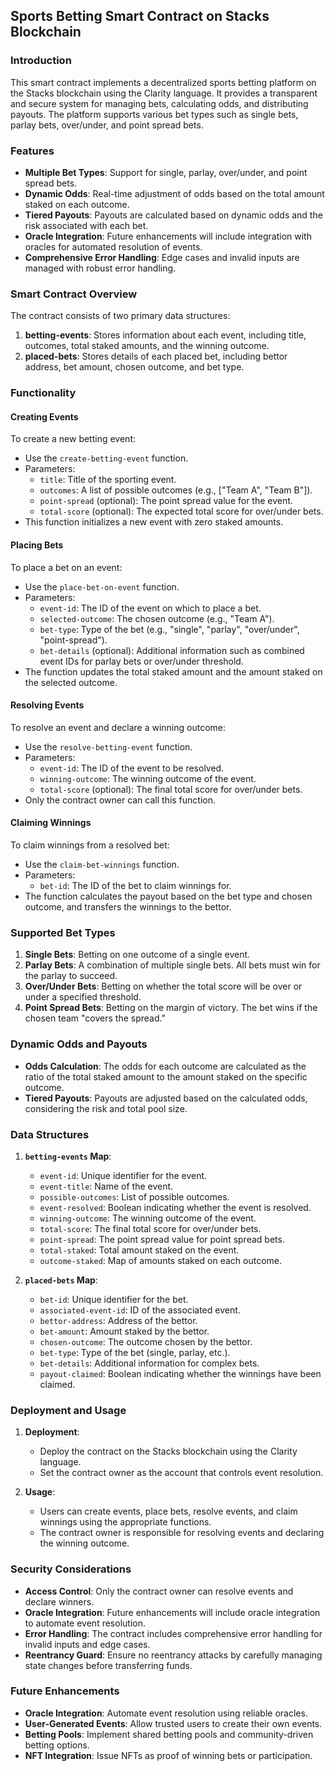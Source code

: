 ## **Sports Betting Smart Contract on Stacks Blockchain**

### **Introduction**
This smart contract implements a decentralized sports betting platform on the Stacks blockchain using the Clarity language. It provides a transparent and secure system for managing bets, calculating odds, and distributing payouts. The platform supports various bet types such as single bets, parlay bets, over/under, and point spread bets.

### **Features**
- **Multiple Bet Types**: Support for single, parlay, over/under, and point spread bets.
- **Dynamic Odds**: Real-time adjustment of odds based on the total amount staked on each outcome.
- **Tiered Payouts**: Payouts are calculated based on dynamic odds and the risk associated with each bet.
- **Oracle Integration**: Future enhancements will include integration with oracles for automated resolution of events.
- **Comprehensive Error Handling**: Edge cases and invalid inputs are managed with robust error handling.

### **Smart Contract Overview**
The contract consists of two primary data structures:
1. **betting-events**: Stores information about each event, including title, outcomes, total staked amounts, and the winning outcome.
2. **placed-bets**: Stores details of each placed bet, including bettor address, bet amount, chosen outcome, and bet type.

### **Functionality**

#### **Creating Events**
To create a new betting event:
- Use the `create-betting-event` function.
- Parameters: 
  - `title`: Title of the sporting event.
  - `outcomes`: A list of possible outcomes (e.g., ["Team A", "Team B"]).
  - `point-spread` (optional): The point spread value for the event.
  - `total-score` (optional): The expected total score for over/under bets.
- This function initializes a new event with zero staked amounts.

#### **Placing Bets**
To place a bet on an event:
- Use the `place-bet-on-event` function.
- Parameters:
  - `event-id`: The ID of the event on which to place a bet.
  - `selected-outcome`: The chosen outcome (e.g., "Team A").
  - `bet-type`: Type of the bet (e.g., "single", "parlay", "over/under", "point-spread").
  - `bet-details` (optional): Additional information such as combined event IDs for parlay bets or over/under threshold.
- The function updates the total staked amount and the amount staked on the selected outcome.

#### **Resolving Events**
To resolve an event and declare a winning outcome:
- Use the `resolve-betting-event` function.
- Parameters:
  - `event-id`: The ID of the event to be resolved.
  - `winning-outcome`: The winning outcome of the event.
  - `total-score` (optional): The final total score for over/under bets.
- Only the contract owner can call this function.

#### **Claiming Winnings**
To claim winnings from a resolved bet:
- Use the `claim-bet-winnings` function.
- Parameters:
  - `bet-id`: The ID of the bet to claim winnings for.
- The function calculates the payout based on the bet type and chosen outcome, and transfers the winnings to the bettor.

### **Supported Bet Types**
1. **Single Bets**: Betting on one outcome of a single event.
2. **Parlay Bets**: A combination of multiple single bets. All bets must win for the parlay to succeed.
3. **Over/Under Bets**: Betting on whether the total score will be over or under a specified threshold.
4. **Point Spread Bets**: Betting on the margin of victory. The bet wins if the chosen team "covers the spread."

### **Dynamic Odds and Payouts**
- **Odds Calculation**: The odds for each outcome are calculated as the ratio of the total staked amount to the amount staked on the specific outcome.
- **Tiered Payouts**: Payouts are adjusted based on the calculated odds, considering the risk and total pool size.

### **Data Structures**
1. **`betting-events` Map**:
   - `event-id`: Unique identifier for the event.
   - `event-title`: Name of the event.
   - `possible-outcomes`: List of possible outcomes.
   - `event-resolved`: Boolean indicating whether the event is resolved.
   - `winning-outcome`: The winning outcome of the event.
   - `total-score`: The final total score for over/under bets.
   - `point-spread`: The point spread value for point spread bets.
   - `total-staked`: Total amount staked on the event.
   - `outcome-staked`: Map of amounts staked on each outcome.

2. **`placed-bets` Map**:
   - `bet-id`: Unique identifier for the bet.
   - `associated-event-id`: ID of the associated event.
   - `bettor-address`: Address of the bettor.
   - `bet-amount`: Amount staked by the bettor.
   - `chosen-outcome`: The outcome chosen by the bettor.
   - `bet-type`: Type of the bet (single, parlay, etc.).
   - `bet-details`: Additional information for complex bets.
   - `payout-claimed`: Boolean indicating whether the winnings have been claimed.

### **Deployment and Usage**
1. **Deployment**:
   - Deploy the contract on the Stacks blockchain using the Clarity language.
   - Set the contract owner as the account that controls event resolution.

2. **Usage**:
   - Users can create events, place bets, resolve events, and claim winnings using the appropriate functions.
   - The contract owner is responsible for resolving events and declaring the winning outcome.

### **Security Considerations**
- **Access Control**: Only the contract owner can resolve events and declare winners.
- **Oracle Integration**: Future enhancements will include oracle integration to automate event resolution.
- **Error Handling**: The contract includes comprehensive error handling for invalid inputs and edge cases.
- **Reentrancy Guard**: Ensure no reentrancy attacks by carefully managing state changes before transferring funds.

### **Future Enhancements**
- **Oracle Integration**: Automate event resolution using reliable oracles.
- **User-Generated Events**: Allow trusted users to create their own events.
- **Betting Pools**: Implement shared betting pools and community-driven betting options.
- **NFT Integration**: Issue NFTs as proof of winning bets or participation.
